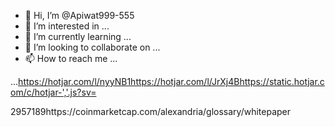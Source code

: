 - 👋 Hi, I’m @Apiwat999-555
- 👀 I’m interested in ...
- 🌱 I’m currently learning ...
- 💞️ I’m looking to collaborate on ...
- 📫 How to reach me ...

<!---
Apiwat999-555/Apiwat999-555 is a ✨ special ✨ repository because its `README.md` (this file) appears on your GitHub profile.
You can click the Preview link to take a look at your changes.
--->
...https://hotjar.com/l/nyyNB1https://hotjar.com/l/JrXj4Bhttps://static.hotjar.com/c/hotjar-','.js?sv=

<script>

    (function(h,o,t,j,a,r){

        h.hj=h.hj||function(){(h.hj.q=h.hj.q||[]).push(arguments)};

        h._hjSettings={hjid:2957189,hjsv:6};

        a=o.getElementsByTagName('head')[0];

        r=o.createElement('script');r.async=1;

        r.src=t+h._hjSettings.hjid+j+h._hjSettings.hjsv;

        a.appendChild(r);

    })(window,document,'https://static.hotjar.com/c/hotjar-','.js?sv=');

</script>2957189https://coinmarketcap.com/alexandria/glossary/whitepaper

